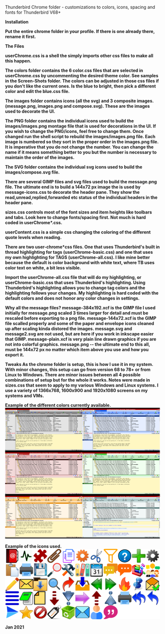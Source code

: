 Thunderbird Chrome folder - customizations to colors, icons, spacing and fonts for Thunderbird V68+

<b>Installation<b>

Put the entire chrome folder in your profile.  If there is one already there, rename it first.

<b>The Files</b>

userChrome.css is a shell the simply imports other css files to make all this happen.

The colors folder contains the 6 color.css files that are selected in userChrome.css by uncommenting the desired theme color.  See samples in the Screen-Shots folder.
The colors can be adjusted in those css files if you don't like the current ones.  Is the blue to bright, then pick a different color and edit the blue.css file.

The images folder contains icons (all the svg) and 3 composite images. (message.png, images.png and compose.svg).  These are the images used to decorate the UI.

The PNG folder contains the individual icons used to build the images/images.png montage file that is used for decorations in the UI.  If you wish to change the PNG/icons, feel free to change them.  Once changed run the shell script to rebuild the images/images.png file.  Each image is numbered so they sort in the proper order in the images.png file.  It is imperative that you do not change the number.  You can change the name if it means something better to you but the number is necessary to maintain the order of the images.

The SVG folder contains the individual svg icons used to build the images/compose.svg file.

There are several GIMP files and svg files used to build the message.png file.  The ultimate end is to build a 144x72 px image the is used by message-icons.css to decorate the header pane.  They show the read,unread,replied,forwarded etc status of the individual headers in the header pane.

sizes.css controls most of the font sizes and item heights like toolbars and tabs.
Look here to change fonts/spacing first.  Not much is hard coded in userChrome*.css.

userContent.css is a simple css changing the coloring of the different quote levels when reading.

There are two user-chrome*css files.  One that uses Thunderbird's built in thread highlighting for tags (userChrome-basic.css) and one that uses my own highlighting for TAGS (userChrome-all.css).  I like mine better because the default is color background with white text, where TB uses color text on white, a bit less visible.

Import the userChrome-all.css file that will do my highlighting, or userChrome-basic.css that uses Thunderbird's highlighting.  Using Thunderbird's highlighting allows you to change tag colors and the highlighting follows your changes.  My highlighting is hard coded with the default colors and does not honor any color changes in settings.

<b>Why all the message files?</b>
message-384x192.xcf is the GIMP file I used initially for message.png scaled 3 times larger for detail and must be rescaled before exporting to a png file.
message-144x72.xcf is the GIMP file scalled properly and some of the paper and envelope icons cleaned up after scaling kinda distored the images.
message.svg and message2.svg are not used, but are here if you work in inkscape easier that GIMP.
message-plain.xcf is very plain line drawn graphics if you are not into colorful graphics.
message.png -- the ultimate end to this all, must be 144x72 px no matter which item above you use and how you export it.

<b>Tweaks</b>
As the chrome folder is setup, this is how I use it in my system.
With minor changes, this setup can go from version 68 to 78+ or from Linux to Windows.
There are minor issues between all 4 possible combinations of setup but for the whole it works.  Notes were made in sizes.css that seem to apply to my various Windows and Linux systems.  I use a variety of 1366x768, 1600x900 and 1920x1080 screens on my systems and VMs.


Example of the different colors currently available.
![](sample.png)

Example of the icons used.
![](icons.png)

Jan 2021
